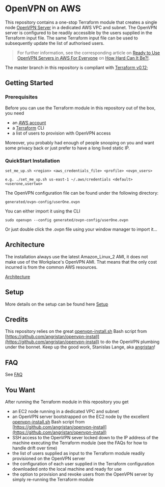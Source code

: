 # OpenVPN on AWS 

This repository contains a one-stop Terraform module that creates a single node [OpenVPN Server](https://en.wikipedia.org/wiki/OpenVPN) in a dedicated AWS VPC and subnet. The OpenVPN server is configured to be readily accessible by the users supplied in the Terraform input file. The same Terraform input file can be used to subsequently update the list of authorised users.

> For further information, see the corresponding article on [Ready to Use OpenVPN Servers in AWS For Everyone](https://www.how-hard-can-it.be/openvpn-server-install-terraform-aws/?utm_source=GitHub&utm_medium=social&utm_campaign=README) on [How Hard Can It Be?!](https://www.how-hard-can-it.be/?utm_source=GitHub&utm_medium=social&utm_campaign=README).

The master branch in this repository is compliant with [Terraform v0.12](https://www.terraform.io/upgrade-guides/0-12.html);

## Getting Started

### Prerequisites

Before you can use the Terraform module in this repository out of the box, you need

 - an [AWS account](https://portal.aws.amazon.com/gp/aws/developer/registration/index.html)
 - a [Terraform](https://www.terraform.io/intro/getting-started/install.html) CLI
 - a list of users to provision with OpenVPN access

Moreover, you probably had enough of people snooping on you and want some privacy back or just prefer to have a long lived static IP.

### QuickStart Installation

```
set_me_up.sh <region> <aws_credentials_file> <profile> <ovpn_users>

e.g. ./set_me_up.sh us-east-1 ~/.aws/credentials <default> <userone,usertwo>
```

The OpenVPN configuration file can be found under the following directory:
```
generated/ovpn-config/userOne.ovpn
```

You can either import it using the CLI
```
sudo openvpn --config generated/ovpn-config/userOne.ovpn 
```

Or just double click the .ovpn file using your window manager to import it...

## Architecture

The installation always use the latest Amazon_Linux_2 AMI, it does not make use of the Workplace's OpenVPN AMI. That means that the only
cost incurred is from the common AWS resources.

[Architecture](./documentation/Archictecture.png)

## Setup

More details on the setup can be found here [Setup](./documentation/Setup.md)

## Credits

This repository relies on the great [openvpn-install.sh](https://github.com/angristan/openvpn-install/blob/master/openvpn-install.sh) Bash script from [https://github.com/angristan/openvpn-install](https://github.com/angristan/openvpn-install) to do the OpenVPN plumbing under the bonnet. Keep up the good work, Stanislas Lange, aka [angristan](https://angristan.xyz/)!

## FAQ

See [FAQ](./documentation/FAQ.md)


## You Want

After running the Terraform module in this repository you get
 - an EC2 node running in a dedicated VPC and subnet
 - an OpenVPN server bootstrapped on the EC2 node by the excellent [openvpn-install.sh](https://github.com/angristan/openvpn-install/blob/master/openvpn-install.sh) Bash script from [https://github.com/angristan/openvpn-install](https://github.com/angristan/openvpn-install)
 - SSH access to the OpenVPN sever locked down to the IP address of the machine executing the Terraform module (see the FAQs for how to handle drift over time)
 - the list of users supplied as input to the Terraform module readily provisioned on the OpenVPN server
 - the configuration of each user supplied in the Terraform configuration downloaded onto the local machine and ready for use
 - the option to provision and revoke users from the OpenVPN server by simply re-running the Terraform module 